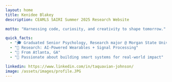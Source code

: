 ```yaml
---
layout: home
title: Kenidee Blakey
description: CEAMLS SAIRI Summer 2025 Research Website

motto: "Harnessing code, curiosity, and creativity to shape tomorrow."

quick_facts:
  - "🎓 Graduated Senior Psychology, Research major @ Morgan State University"
  - "🔬 Research: AI-Powered Wearables + Signal Processing"
  - "📍 From Atlanta, GA"
  - "🚀 Passionate about building smart systems for real-world impact"

linkedin: https://www.linkedin.com/in/taquavian-johnson/
image: /assets/images/profile.JPG
---
```

